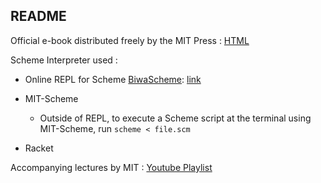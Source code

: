 ## README

Official e-book distributed freely by the MIT Press : [HTML](https://mitpress.mit.edu/sites/default/files/sicp/full-text/book/book-Z-H-10.html)


Scheme Interpreter used :

* Online REPL for Scheme [BiwaScheme](https://www.biwascheme.org/): [link](https://repl.it/@priteshshrivast/Ex11)

* MIT-Scheme
  * Outside of REPL, to execute a Scheme script at the terminal using MIT-Scheme, run
  `scheme < file.scm` 
  
* Racket

Accompanying lectures by MIT : [Youtube Playlist](https://www.youtube.com/playlist?list=PLE18841CABEA24090) 

